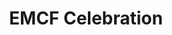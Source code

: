 ---
title: "EMCF Celebration"
venue: Riverside Centre
address: "Derby"
postcode: ''
allday: false
description: 
    All of us together
dates:
    - date: 2017-02-12
      start: 1000
      finish: 1200
category: 
    Celebration
---